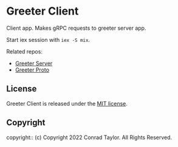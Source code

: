 # Greeter Client

Client app. Makes gRPC requests to greeter server app.

Start iex session with `iex -S mix`.

Related repos:

- [Greeter Server](https://github.com/conradwt/greeter-server-elixir)
- [Greeter Proto](https://github.com/conradwt/greeter-proto-elixir)

## License

Greeter Client is released under the [MIT license](./LICENSE.md).

## Copyright

copyright:: (c) Copyright 2022 Conrad Taylor. All Rights Reserved.

